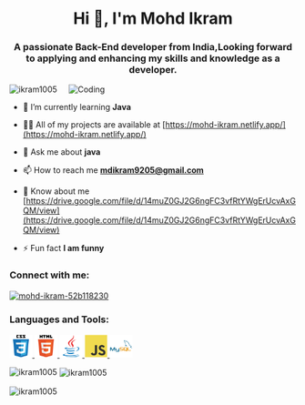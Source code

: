 
<h1 align="center">Hi 👋, I'm Mohd Ikram</h1>
<h3 align="center">A passionate Back-End developer from India,Looking forward to applying and enhancing my skills and knowledge as a developer.</h3>
<img align="right" alt="Coding" width="400" src="https://i.pinimg.com/736x/ce/2c/a9/ce2ca922671610b892b1347e094d4d6e.jpg">

<p align="left"> <img src="https://komarev.com/ghpvc/?username=ikram1005&label=Profile%20views&color=0e75b6&style=flat" alt="ikram1005" /> </p>

- 🌱 I’m currently learning **Java**

- 👨‍💻 All of my projects are available at [https://mohd-ikram.netlify.app/](https://mohd-ikram.netlify.app/)

- 💬 Ask me about **java**

- 📫 How to reach me **mdikram9205@gmail.com**

- 📄 Know about me [https://drive.google.com/file/d/14muZ0GJ2G6ngFC3vfRtYWgErUcvAxGQM/view](https://drive.google.com/file/d/14muZ0GJ2G6ngFC3vfRtYWgErUcvAxGQM/view)

- ⚡ Fun fact **I am funny**

<h3 align="left">Connect with me:</h3>
<p align="left">
<a href="https://linkedin.com/in/mohd-ikram-52b118230" target="blank"><img align="center" src="https://raw.githubusercontent.com/rahuldkjain/github-profile-readme-generator/master/src/images/icons/Social/linked-in-alt.svg" alt="mohd-ikram-52b118230" height="30" width="40" /></a>
</p>

<h3 align="left">Languages and Tools:</h3>
<p align="left"> <a href="https://www.w3schools.com/css/" target="_blank" rel="noreferrer"> <img src="https://raw.githubusercontent.com/devicons/devicon/master/icons/css3/css3-original-wordmark.svg" alt="css3" width="40" height="40"/> </a> <a href="https://www.w3.org/html/" target="_blank" rel="noreferrer"> <img src="https://raw.githubusercontent.com/devicons/devicon/master/icons/html5/html5-original-wordmark.svg" alt="html5" width="40" height="40"/> </a> <a href="https://www.java.com" target="_blank" rel="noreferrer"> <img src="https://raw.githubusercontent.com/devicons/devicon/master/icons/java/java-original.svg" alt="java" width="40" height="40"/> </a> <a href="https://developer.mozilla.org/en-US/docs/Web/JavaScript" target="_blank" rel="noreferrer"> <img src="https://raw.githubusercontent.com/devicons/devicon/master/icons/javascript/javascript-original.svg" alt="javascript" width="40" height="40"/> </a> <a href="https://www.mysql.com/" target="_blank" rel="noreferrer"> <img src="https://raw.githubusercontent.com/devicons/devicon/master/icons/mysql/mysql-original-wordmark.svg" alt="mysql" width="40" height="40"/> </a> </p>

<p><img align="left" src="https://github-readme-stats.vercel.app/api/top-langs?username=ikram1005&show_icons=true&locale=en&layout=compact" alt="ikram1005" /></p>

<p>&nbsp;<img align="center" src="https://github-readme-stats.vercel.app/api?username=ikram1005&show_icons=true&locale=en" alt="ikram1005" /></p>

<p><img align="center" src="https://github-readme-streak-stats.herokuapp.com/?user=ikram1005&" alt="ikram1005" /></p>
